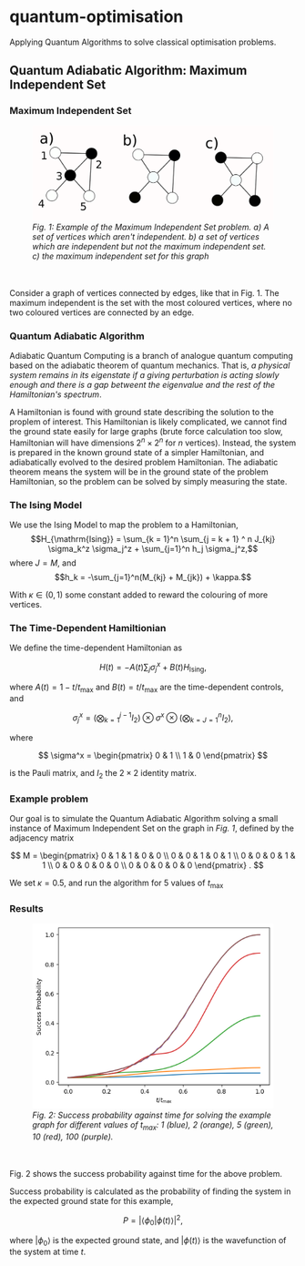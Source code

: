 # quantum-optimisation
Applying Quantum Algorithms to solve classical optimisation problems. 

## Quantum Adiabatic Algorithm: Maximum Independent Set


### Maximum Independent Set

<figure>
    <img src="Resources/mis-example.png" alt="Maximum Independent Set Example" width="500"/>
    <figcaption><i>Fig. 1: Example of the Maximum Independent Set problem. a) A set of vertices which aren't independent. b) a set of vertices which are independent but not the maximum independent set. c) the maximum independent set for this graph</i></figcaption>
</figure>
<br>
<br>
Consider a graph of vertices connected by edges, like that in Fig. 1. The maximum independent is the set with the most coloured vertices, where no two coloured vertices are connected by an edge.

### Quantum Adiabatic Algorithm

Adiabatic Quantum Computing is a branch of analogue quantum computing based on the adiabatic theorem of quantum mechanics. That is, *a physical system remains in its eigenstate if a giving perturbation is acting slowly enough and there is a gap betweent the eigenvalue and the rest of the Hamiltonian's spectrum*.

A Hamiltonian is found with ground state describing the solution to the proplem of interest. This Hamiltonian is likely complicated, we cannot find the ground state easily for large graphs (brute force calculation too slow, Hamiltonian will have dimensions $2^n \times 2^n$ for $n$ vertices). Instead, the system is prepared in the known ground state of a simpler Hamiltonian, and adiabatically evolved to the desired problem Hamiltonian. The adiabatic theorem means the system will be in the ground state of the problem Hamiltonian, so the problem can be solved by simply measuring the state. 

### The Ising Model

We use the Ising Model to map the problem to a Hamiltonian, 
$$H_{\mathrm{Ising}} = \sum_{k = 1}^n \sum_{j = k + 1} ^ n J_{kj} \sigma_k^z \sigma_j^z + \sum_{j=1}^n h_j \sigma_j^z,$$
where $J = M$, and
$$h_k = -\sum_{j=1}^n(M_{kj} + M_{jk}) + \kappa.$$

With $\kappa \in (0, 1)$ some constant added to reward the colouring of more vertices.  

### The Time-Dependent Hamiltionian

We define the time-dependent Hamiltonian as 

$$H(t) = -A(t) \sum_j \sigma_j^x + B(t)H_{\mathrm{Ising}},$$

where $A(t) = 1 - t/t_{\mathrm{max}}$ and $B(t) = t/t_{\mathrm{max}}$ are the time-dependent controls, and 

$$\sigma^x_j = \left(\bigotimes_{k=1}^{j-1} I_2\right) \otimes \sigma^x \otimes \left(\bigotimes_{k=J=1}^{n} I_2\right),$$

where 

$$
\sigma^x = \begin{pmatrix}
0 & 1 \\
1 & 0
\end{pmatrix}
$$ 

is the Pauli matrix, and $I_2$ the $2\times2$ identity matrix.

### Example problem

Our goal is to simulate the Quantum Adiabatic Algorithm solving a small instance of Maximum Independent Set on the graph in *Fig. 1*, defined by the adjacency matrix

$$ 
M = \begin{pmatrix}
0 & 1 & 1 & 0 & 0 \\
0 & 0 & 1 & 0 & 1 \\
0 & 0 & 0 & 1 & 1 \\
0 & 0 & 0 & 0 & 0 \\
0 & 0 & 0 & 0 & 0 
\end{pmatrix}  .
$$
 
We set $\kappa = 0.5$, and run the algorithm for 5 values of $t_\mathrm{max}$

### Results

<figure>
    <img src="Resources/mis-example-output.png" alt="Maximum Independent Set Example Graph" width="500"/>
    <figcaption><i>Fig. 2: Success probability against time for solving the example graph for different values of t<sub>max</sub>: 1 (blue), 2 (orange), 5 (green), 10 (red), 100 (purple). </i></figcaption>
</figure>

<br>
<br>
Fig. 2 shows the success probability against time for the above problem. 

Success probability is calculated as the probability of finding the system in the expected ground state for this example,

$$
P = \left | \langle \phi_0 | \phi(t) \rangle \right |^2,
$$

where $|\phi_0\rangle$ is the expected ground state, and $|\phi(t)\rangle$ is the wavefunction of the system at time $t$. 
